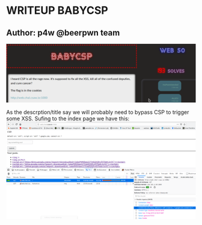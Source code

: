 # WRITEUP BABYCSP

## Author: p4w @beerpwn team

![Image desc](./description.png)

As the descrption/title say we will probably need to bypass CSP to trigger some XSS.
Sufing to the index page we have this:
![Image desc](./index.png)
